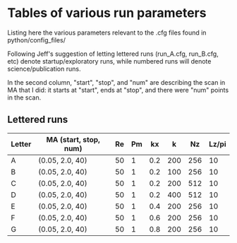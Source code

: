 # Tables of various run parameters
Listing here the various parameters relevant to the .cfg files found in python/config_files/

Following Jeff's suggestion of letting lettered runs (run_A.cfg, run_B.cfg, etc) denote startup/exploratory runs, 
while numbered runs will denote science/publication runs. 

In the second column, "start", "stop", and "num" are describing the scan in MA that I did: 
it starts at "start", ends at "stop", and there were "num" points in the scan. 

## Lettered runs
| Letter | MA (start, stop, num) | Re     | Pm   | kx   |  k   | Nz   | Lz/pi |
| ------ | --------------------- | ---    | ---  | ---  | ---  | ---  | ----- |
| A      | (0.05, 2.0, 40)       | 50     | 1    | 0.2  | 200  | 256  | 10    |
| B      | (0.05, 2.0, 40)       | 50     | 1    | 0.2  | 100  | 256  | 10    |
| C      | (0.05, 2.0, 40)       | 50     | 1    | 0.2  | 200  | 512  | 10    |
| D      | (0.05, 2.0, 40)       | 50     | 1    | 0.2  | 400  | 512  | 10    |
| E      | (0.05, 2.0, 40)       | 50     | 1    | 0.4  | 200  | 256  | 10    |
| F      | (0.05, 2.0, 40)       | 50     | 1    | 0.6  | 200  | 256  | 10    |
| G      | (0.05, 2.0, 40)       | 50     | 1    | 0.8  | 200  | 256  | 10    |
